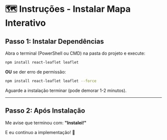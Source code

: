 # 🗺️ Instruções - Instalar Mapa Interativo

## Passo 1: Instalar Dependências

Abra o terminal (PowerShell ou CMD) na pasta do projeto e execute:

```bash
npm install react-leaflet leaflet
```

**OU** se der erro de permissão:

```bash
npm install react-leaflet leaflet --force
```

Aguarde a instalação terminar (pode demorar 1-2 minutos).

---

## Passo 2: Após Instalação

Me avise que terminou com: **"Instalei!"**

E eu continuo a implementação! 🚀
